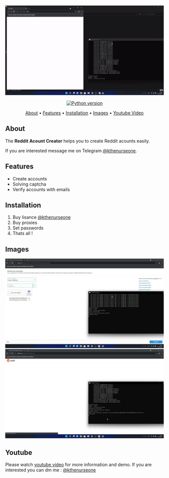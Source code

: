 <p align="center"><a href="https://youtu.be/E18KRjvVJ2g" target="_blank"><img src="https://github.com/kthenurseone/reddit_account_creator/blob/main/reddit_creator.gif?raw=true"></a></p>

<p align="center">
    <a href="https://www.python.org/downloads/release/python-380/"><img src="https://img.shields.io/badge/python-3.8-blue.svg?style=plastic" alt="Python version"></a>
</p>

<p align="center">
  <a href="#about">About</a>
  •
  <a href="#features">Features</a>
  •
  <a href="#installation">Installation</a>
  •
  <a href="#images">Images</a>
  •
  <a href="#youtube">Youtube Video</a>
</p>

## About
The **Reddit Acount Creator** helps you to create Reddit acounts easily.

If you are interested message me on Telegram [@kthenurseone](https://t.me/kthenurseone). 

## Features
- Create accounts
- Solving captcha
- Verify accounts with emails



## Installation
1) Buy lisance [@kthenurseone](https://t.me/kthenurseone)
2) Buy proxies
3) Set passwords
4) Thats all !


## Images
![Telegram Message Bot](https://github.com/kthenurseone/reddit_account_creator/blob/main/1.png?raw=true)
![Telegram Message Bot](https://github.com/kthenurseone/reddit_account_creator/blob/main/2.png?raw=true)



## Youtube
Please watch [youtube video](https://youtu.be/E18KRjvVJ2g) for more information and demo. If you are interested you can dm me : [@kthenurseone](https://t.me/kthenurseone)
